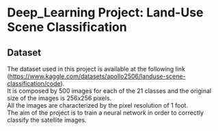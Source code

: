 # Deep_Learning Project: **Land-Use Scene Classification**
## Dataset
The dataset used in this project is available at the following link (https://www.kaggle.com/datasets/apollo2506/landuse-scene-classification/code).\
It is composed by 500 images for each of the 21 classes and the original size of the images is 256x256 pixels.\
All the images are characterized by the pixel resolution of 1 foot.\
The aim of the project is to train a neural network in order to correctly classify the satellite images.  

